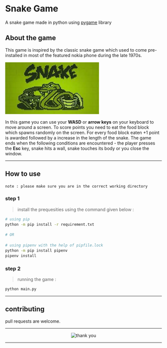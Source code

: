 # Snake Game

A snake game made in python using [pygame](https://www.pygame.org/news) library

## About the game

This game is inspired by the classic snake game which used to come pre-installed in most of the featured nokia phone during the late 1970s.

<img src="./assets/snake.jpeg" alt="snake game original logo">

In this game you can use your **WASD** or **arrow keys** on your keyboard to move around a screen. To score points you need to eat the food block which spawns randomly on the screen. For every food block eaten +1 point is awarded followed by a increase in the length of the snake. The game ends when the following conditions are encountered - the player presses the **Esc** key, snake hits a wall, snake touches its body or you close the window.

___

## How to use

`note : please make sure you are in the correct working directory`

### step 1

>install the prequesities
using the command given below :

```bash
# using pip
python -m pip install -r requirement.txt

# OR

# using pipenv with the help of pipfile.lock
python -m pip install pipenv
pipenv install
```

### step 2

>running the game :

```bash
python main.py
```

___

## contributing

pull requests are welcome.

---
<div class="myDiv" align ="center">

<img src="https://media.giphy.com/media/uUlz4hzm20jFUMxnBi/giphy.gif" alt ="thank you">

</div>

---
